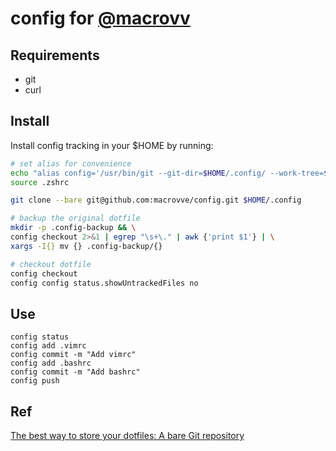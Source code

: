 # config for [@macrovv](https://github.com/macrovve)

## Requirements

* git
* curl


## Install
Install config tracking in your $HOME by running:

```bash
# set alias for convenience 
echo "alias config='/usr/bin/git --git-dir=$HOME/.config/ --work-tree=$HOME'" >> $HOME/.zshrc
source .zshrc

git clone --bare git@github.com:macrovve/config.git $HOME/.config

# backup the original dotfile
mkdir -p .config-backup && \
config checkout 2>&1 | egrep "\s+\." | awk {'print $1'} | \
xargs -I{} mv {} .config-backup/{}

# checkout dotfile
config checkout
config config status.showUntrackedFiles no
```

## Use

```
config status
config add .vimrc
config commit -m "Add vimrc"
config add .bashrc
config commit -m "Add bashrc"
config push
```


## Ref
[The best way to store your dotfiles: A bare Git repository](https://www.atlassian.com/git/tutorials/dotfiles)
